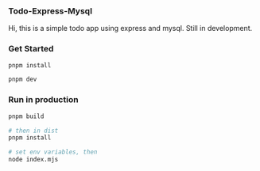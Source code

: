 ### Todo-Express-Mysql

Hi, this is a simple todo app using express and mysql. Still in development.

### Get Started

```bash
pnpm install

pnpm dev
```

### Run in production

```bash
pnpm build

# then in dist
pnpm install

# set env variables, then
node index.mjs
```
